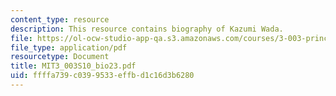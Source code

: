 ```yaml
---
content_type: resource
description: This resource contains biography of Kazumi Wada.
file: https://ol-ocw-studio-app-qa.s3.amazonaws.com/courses/3-003-principles-of-engineering-practice-spring-2010/ffffa739c0399533effbd1c16d3b6280_MIT3_003S10_bio23.pdf
file_type: application/pdf
resourcetype: Document
title: MIT3_003S10_bio23.pdf
uid: ffffa739-c039-9533-effb-d1c16d3b6280
---
```

